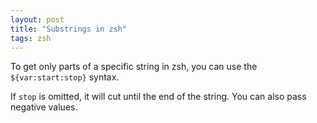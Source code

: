 ```yaml
---
layout: post
title: "Substrings in zsh"
tags: zsh
---
```


To get only parts of a specific string in zsh, you can use the
`${var:start:stop}` syntax. 

If `stop` is omitted, it will cut until the end of the string. You can also pass
negative values.
